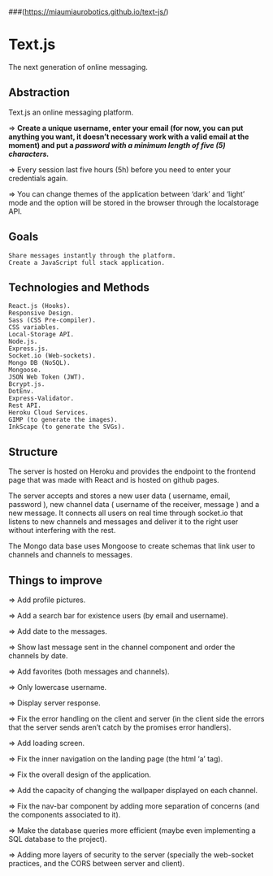 ###(https://miaumiaurobotics.github.io/text-js/)


# Text.js
The next generation of online messaging.

## Abstraction
  Text.js an online messaging platform.
  
  => **Create a unique username, enter your email (for now, you can put anything you want, it doesn’t necessary work with a valid email at the moment) and put a _password with a minimum length of five (5) characters._**
	
  => Every session last five hours (5h) before you need to enter your credentials again.
	
  => You can change themes of the application between ‘dark’ and ‘light’ mode and the option will be stored in the browser through the localstorage API.

## Goals
	Share messages instantly through the platform.
	Create a JavaScript full stack application.
  
## Technologies and Methods
	React.js (Hooks).
	Responsive Design.
	Sass (CSS Pre-compiler).
	CSS variables.
	Local-Storage API.
	Node.js.
	Express.js.
	Socket.io (Web-sockets).
	Mongo DB (NoSQL).
	Mongoose.
	JSON Web Token (JWT).
	Bcrypt.js.
	DotEnv.
	Express-Validator.
	Rest API.
	Heroku Cloud Services.
	GIMP (to generate the images).
	InkScape (to generate the SVGs).
  
## Structure
  The server is hosted on Heroku and provides the endpoint to the frontend page that was made with React and is hosted on github pages.

  The server accepts and stores a new user data ( username, email, password ), new channel data ( username of the receiver, message ) and a new message. It connects all users on real time through socket.io that listens to new channels and messages and deliver it to the right user without interfering with the rest.

   The Mongo data base uses Mongoose to create schemas that link user to channels and channels to messages.
  
## Things to improve
   => Add profile pictures.
   
   => Add a search bar for existence users (by email and username).
    
   => Add date to the messages.
        
   => Show last message sent in the channel component and order the channels by date.
    
   => Add favorites (both messages and channels).
    
   => Only lowercase username.
    
   => Display server response.
    
   => Fix the error handling on the client and server (in the client side the errors that the server sends aren’t catch by the promises error handlers).
    
   => Add loading screen.
    
   => Fix the inner navigation on the landing page (the html ‘a’ tag).
    
   => Fix the overall design of the application.
    
   => Add the capacity of changing the wallpaper displayed on each channel.
    
   => Fix the nav-bar component by adding more separation of concerns (and the components associated to it).
    
   => Make the database queries more efficient (maybe even implementing a SQL database to the project).
    
   => Adding more layers of security to the server (specially the web-socket practices, and the CORS between server and client).
